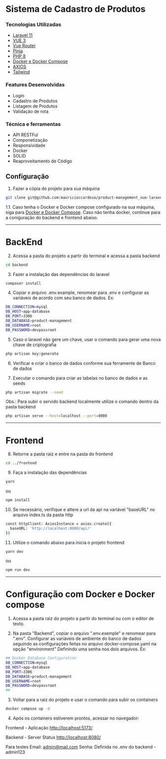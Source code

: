 # Sistema de Cadastro de Produtos

### Tecnologias Utilizadas

- [Laravel 11](https://laravel.com/docs/11.x)
- [VUE 3](https://vuejs.org/)
- [Vue Router](https://router.vuejs.org/)
- [Pinia](https://pinia.vuejs.org/)
- [PHP 8](https://www.php.net/)
- [Docker e Docker Compose](https://www.docker.com/)
- [AXIOS](https://axios-http.com/)
- [Tailwind](https://tailwindcss.com/)

### Features Desenvolvidas

- Login
- Cadastro de Produtos
- Listagem de Produtos
- Validação de rota

### Técnica e ferramentas

- API RESTFul
- Componetização
- Responsividade
- Docker
- SOLID
- Reaproveitamento de Código

## Configuração

1. Fazer a cópia do projeto para sua máquina

```bash
git clone git@github.com:mauricioccardoso/product-management_vue-laravel.git
```

1.1. Caso tenha o Docker e Docker compose configurado na sua máquina, siga para [Docker e Docker Compose](#configuração-com-docker-e-docker-compose).
Caso não tenha docker, continue para a coniguração do backend e frontend abaixo.

---

# BackEnd

2. Acessa a pasta do projeto a partir do terminal e acessa a pasta backend

```bash
cd backend
```

3. Fazer a instalação das dependências do laravel

```bash
composer install
```

4. Copiar o arquivo .env.example, renomear para .env e configurar as variáveis de acordo com seu banco de dados. Ex:

```bash
DB_CONNECTION=mysql
DB_HOST=app-database
DB_PORT=3306
DB_DATABASE=product-management
DB_USERNAME=root
DB_PASSWORD=devpassroot
```

5. Caso o laravel não gere um chave, usar o comando para gerar uma nova chave de criptografia

```bash
php artisan key:generate
```

6. Verificar e criar o banco de dados conforme sua ferramente de Banco de dados

7. Executar o comando para criar as tabelas no banco de dados e as seeds

```bash
php artisan migrate --seed
```

Obs.: Para subir o servido backend localmente utilize o comando dentro da pasta backend

```bash
php artisan serve --host=localhost --port=8080
```

---

# Frontend

8. Retorne a pasta raiz e entre na pasta do frontend

```bash
cd ../frontend
```

9. Faça a instalação das dependências

```bash
yarn
```

ou

```bash
npm install
```

10. Se necessário, verifique e altere a url da api na variável "baseURL" no arquivo index.ts da pasta http

```bash
const httpClient: AxiosInstance = axios.create({
  baseURL: 'http://localhost:8080/api/'
})
```

11. Utilize o comando abaixo para inicia o projeto frontend

```bash
yarn dev
```

ou

```bash
npm run dev
```

---

# Configuração com Docker e Docker compose

1. Acessa a pasta raiz do projeto a partir do terminal ou com o editor de texto.

2. Na pasta "Backend", copiar o arquivo ".env.exemple" e renomear para ".env".
   Configurar as variáveis de ambiente do banco de dados seguindo as configurações feitas no arquivo docker-compose.yaml na opção "environment"
   Definindo uma senha nos dois arquivos.
   Ex:

```bash
## Docker Database Configuration
DB_CONNECTION=mysql
DB_HOST=app-database
DB_PORT=3306
DB_DATABASE=product-management
DB_USERNAME=root
DB_PASSWORD=devpassroot
##
```

3. Voltar para a raiz do projeto e usar o comando para subir os containers

```bash
docker compose up -d
```

4. Após os containers estiverem prontos, acessar no navegador:

Frontend - Aplicação
[http://localhost:5173/](http://localhost:5173/)

Backend - Server Status
[http://localhost:8080/](http://localhost:8080/)

Para testes
Email: <admin@mail.com>
Senha: Definida no .env do backend - admin123
